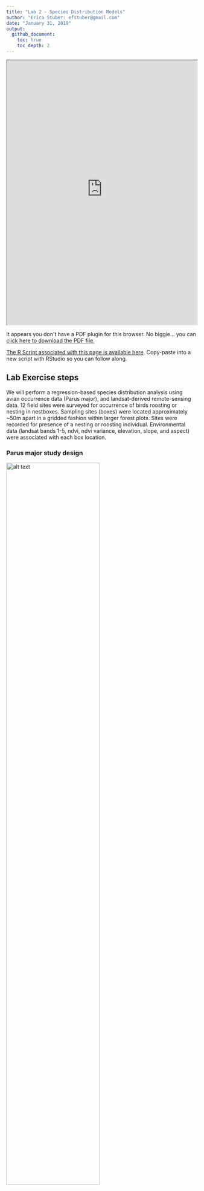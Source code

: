 ```yaml
---
title: "Lab 2 - Species Distribution Models"
author: "Erica Stuber: efstuber@gmail.com"
date: "January 31, 2019"
output:
  github_document:
    toc: true
    toc_depth: 2
---
```





<div>
<iframe src="https://raw.githubusercontent.com/YaleBGCC/Course/master/efs_sdm_assets/YaleCoursesSDM2.pdf" width="100%" height="700px"> </iframe>
</div>

<div>
<object data="efs_sdm_assets/YaleCoursesSDM2.pdf" type="application/pdf" width="100%" height="600px"> 
  <p>It appears you don't have a PDF plugin for this browser.
   No biggie... you can <a href="https://github.com/YaleBGCC/Course/raw/master/efs_sdm_assets/YaleCourseSDM2.pdf">click here to
  download the PDF file.</a></p>  
 </object>
 </div>
<p><a href="https://raw.githubusercontent.com/YaleBGCC/Course/master/efs_sdm_assets/YaleCoursesSDM2.pdf"></a></p> 

[The R Script associated with this page is available here](https://raw.githubusercontent.com/YaleBGCC/Course/master/efs_sdm.R).  Copy-paste into a new script with RStudio so you can follow along.  

## Lab Exercise steps

We will perform a regression-based species distribution analysis using avian occurrence data (Parus major), and landsat-derived remote-sensing data.
12 field sites were surveyed for occurrence of birds roosting or nesting in nestboxes. Sampling sites (boxes) were located approximately ~50m apart in a gridded fashion within larger forest plots. Sites were recorded for presence of a nesting or roosting individual. Environmental data (landsat bands 1-5, ndvi, ndvi variance, elevation, slope, and aspect) were associated with each box location.

### Parus major study design

<img src="efs_sdm_assets/GRTI.png" alt="alt text" width="70%">

12 nestbox sites were established between lake Herrsching and lake Starnberg in Bavaria, Germany ~2012. Each field site had 50 nestboxes, and sites varied in their overall bird density.

### Objectives for the lab:
1. Consider which environmental variables might be important for determining whether a bird might be present or absent from a sampling site.
2. Conduct a regression analysis using your selected predictors.
3. Check your residuals for left over spatial autocorrelation.
4. Project the estimated relationships over the greater Starnberg-Herrsching area.

## Setup

You will need the following packages installed and loaded:


```r
library(lme4)
library(sp)
library(raster)
library(corrplot)
library(gstat)
library(DAAG) 
library(PresenceAbsence)
library(dplyr)
```

# Load the data


```r
require(sp)
occu<-read.csv("https://raw.githubusercontent.com/YaleBGCC/Course/master/efs_sdm_assets/GT_Occur.csv", sep=",",header=TRUE)
```

Check out the structure of the data: **str()**.
And get an idea of what the data look like: **head()**.

<div class="well">
## Your turn

Promote your dataframe "occu" to a "SpatialPointsDataFrame" (just like last week!):

1. Find the columns with the lat long coordinates
2. Tell R which data are coordinates
3. Combine the coordinates data with the 'rest' of the data in occu

*Hint*: R likes coordinates to be ordered as **'longlat'**, so when assigning coordinates indicate the longitude column before the latitude column

<button data-toggle="collapse" class="btn btn-primary btn-sm round" data-target="#demo2">Show Solution</button>
<div id="demo2" class="collapse">


```r
sp = SpatialPoints(occu[,c(5,4)])
spdf = SpatialPointsDataFrame(sp, occu)
# OR
spdf = SpatialPointsDataFrame(occu[,c(5,4)], occu)

plot(spdf)
```

![](efs_sdm_files/figure-html/unnamed-chunk-2-1.png)<!-- -->
</div>
</div>

### Spatial data should have a **projection**
Does the data already have a projection assigned? Try the **proj4string()** function to look at the data.

We should tell R what projection our coordinate data are in: *"longlat"*.

```r
occ_spdf <- spTransform(SpatialPointsDataFrame(coords = occu[,c(5,4)], data = occu,
                               proj4string = CRS("+proj=longlat")),CRS("+proj=utm +zone=32 +datum=WGS84 +units=m +no_defs +ellps=WGS84 +towgs84=0,0,0"))  ##spatial locations of point count sampling sites
```

# Explore the predictors

## Load in the raster data 
These raster layers contain environmental information based on Landsat 7 images, and a digital elevation model


```r
#I haven't found an elegant way to get this data- on mac the following code might work, but on a windows machine you might need to manually download the files from the github page: http://github.com/YaleBGCC/Course/efs_sdm_assets/
require(raster)
#you would need to change the directory to match a path on your own local machine
# download.file("https://github.com/YaleBGCC/Course/raw/master/efs_sdm_assets/B1.tif", destfile = "C:/Users/Erica Stuber/Desktop/B1.tif")
 B1 <- raster("C:/Users/Erica Stuber/Desktop/B1.tif")
# download.file("https://github.com/YaleBGCC/Course/raw/master/efs_sdm_assets/B2.tif", destfile = "C:/Users/Erica Stuber/Desktop/B2.tif")
 B2 <- raster("C:/Users/Erica Stuber/Desktop/B2.tif")
# download.file("https://github.com/YaleBGCC/Course/raw/master/efs_sdm_assets/B3.tif", destfile = "C:/Users/Erica Stuber/Desktop/B3.tif")
 B3 <- raster("C:/Users/Erica Stuber/Desktop/B3.tif")
# download.file("https://github.com/YaleBGCC/Course/raw/master/efs_sdm_assets/B4.tif", destfile = "C:/Users/Erica Stuber/Desktop/B4.tif")
 B4 <- raster("C:/Users/Erica Stuber/Desktop/B4.tif")
# download.file("https://github.com/YaleBGCC/Course/raw/master/efs_sdm_assets/B5.tif", destfile = "C:/Users/Erica Stuber/Desktop/B5.tif")
 B5 <- raster("C:/Users/Erica Stuber/Desktop/B5.tif")
# 
# download.file("https://github.com/YaleBGCC/Course/raw/master/efs_sdm_assets/NDVI.tif", destfile = "C:/Users/Erica Stuber/Desktop/NDVI.tif")
 NDVI <- raster("C:/Users/Erica Stuber/Desktop/NDVI.tif")
# download.file("https://github.com/YaleBGCC/Course/raw/master/efs_sdm_assets/NDVItext.tif", destfile = "C:/Users/Erica Stuber/Desktop/NDVItext.tif")
 NDVItext <- raster("C:/Users/Erica Stuber/Desktop/NDVItext.tif")
# 
# download.file("https://github.com/YaleBGCC/Course/raw/master/efs_sdm_assets/Elevation.tif", destfile = "C:/Users/Erica Stuber/Desktop/Elevation.tif")
 Elev <- raster("C:/Users/Erica Stuber/Desktop/Elevation.tif")
# download.file("https://github.com/YaleBGCC/Course/raw/master/efs_sdm_assets/Slope.tif", destfile = "C:/Users/Erica Stuber/Desktop/Slope.tif")
 Slope <- raster("C:/Users/Erica Stuber/Desktop/Slope.tif")
# download.file("https://github.com/YaleBGCC/Course/raw/master/efs_sdm_assets/Aspect.tif", destfile = "C:/Users/Erica Stuber/Desktop/Aspect.tif")
 Aspect <- raster("C:/Users/Erica Stuber/Desktop/Aspect.tif")
# download.file("https://github.com/YaleBGCC/Course/raw/master/efs_sdm_assets/Dist_to_path.tif", destfile = "C:/Users/Erica Stuber/Desktop/Dist_to_path.tif")
 Dist_to_path <- raster("C:/Users/Erica Stuber/Desktop/Dist_to_path.tif")

occ_stack <- stack(B1,B2,B3,B4,B5,NDVI,NDVItext,Elev,Slope,Aspect,Dist_to_path)

## OR

#load(url("https://github.com/YaleBGCC/Course/raw/master/efs_sdm_assets/occ_stack.RData"))

plot(occ_stack[[1]])
points(occ_spdf)
```

![](efs_sdm_files/figure-html/unnamed-chunk-3-1.png)<!-- -->

## What do Landsat data mean?

For example, each band measures 'reflectance', which can represent some biologically relevant characteristics. [LandSat7 band characteristics](https://landsat.usgs.gov/what-are-best-spectral-bands-use-my-study).

**What variables might be most relevant in predicting bird occurrence?** (e.g., Parus major, a forest-bird)

### Consider the predictors and data structure

Make some histograms of your predictors. Do they differ in the range or variance of their values?


```r
hist(occ_spdf$B1)
```

![](efs_sdm_files/figure-html/data exploration-1.png)<!-- -->

**Are the data highly correlated?**

Many LandSat variables are strongly correlated with one another, which can confound statistical analyses without huge amounts of data.

> Decision: Correlated predictors can make it difficult to interpret model coefficients or response curves. So we'll remove the most correlated predictores


```r
# check for correlated predictors
cors=cor((occu[,13:23]),use='complete.obs') # evaluate correlations
corrplot(cors,order = "AOE", addCoef.col = "grey",number.cex=.6) # plot correlations
```

![](efs_sdm_files/figure-html/unnamed-chunk-4-1.png)<!-- -->

**What predictors might be relevant in predicting species occurrence that aren't too highly correlated with each other?**

*Rule of Thumb*: a general rule is to keep your between-predictor correlations below 0.7, unless you have lots (thousands) of data points to play with

# Make a regression-based SDM

<div class="well">
## Your turn

Come up with a regression model using your chosen predictors:

1. occu$Occur contains occurrence data (0,1) - what 'family' regression model does this naturally fit? (Gaussian, Poisson, Binomial, etc.)
2. List your predictor variables to include
3. Write your model in R's lme4 package syntax:
   sdm <- (response_variable ~ fixed_predictor1 + fixed_predictor2, family="insert_your_chosen_family_here", data=occu)

*Hint*: just before "(response_variable" you need to add a model function- this will either be lm or glm, depending on what 'family' you choose

<button data-toggle="collapse" class="btn btn-primary btn-sm round" data-target="#demo3">Show Solution</button>
<div id="demo3" class="collapse">


```r
sdm<-glm(Occur~ B1 + B4 + NDVI + Slope + Aspect + Dist_to_path, family="binomial", data=occu) ##this is just an example- you could have different chosen predictors
```
</div>
</div>

## Check for residual spatial autocorrelation

Before we get ahead of ourselves and look at model estimates, we should first check whether there is any spatial autocorrelation left unexplained by the model. If there is substantial spatial correlation, we shouldn't believe too much in the estimates we get... instead we should reformulate the model to better capture relevant patterns in the data.


```r
### have a look at your residuals
require(sp)
require(gstat)
spdata <- data.frame(resid=rstandard(sdm), x=occu$latitude, y=occu$longitude)
coordinates(spdata) <- c("x", "y")
bubble(spdata, "resid", col=c("blue", "orange"), main="Residuals",xlab="X-coordinates", ylab="Y-coordinates", alpha=0.05)
```

![](efs_sdm_files/figure-html/bubble model-1.png)<!-- -->

The size of the bubble represents the magnitude of the residual, and color represents sign/direction (blue = negative, orange = positive) of the residual.
Its hard to see any patterns across the entire study extent (12 plots), so we can zoom in to check out individual field sites by subsetting the data to occu$Plot== and a plot number between 10 and 21.


```r
bubble(spdata[occu$Plot==19,], "resid", col=c("blue", "orange"), main="Residuals",xlab="X-coordinates", ylab="Y-coordinates", alpha=0.15)## zoom in to plot 19
```

![](efs_sdm_files/figure-html/unnamed-chunk-6-1.png)<!-- -->

**Look at a few more plots zoomed-in yourself.**

### Bubbles: What might a 'bad' bubble plot look like?

<img src="efs_sdm_assets/bubbles.png" alt="alt text" width="70%">

What patterns do you see in positive (orange) vs negative (blue) residuals plotted in space?
What is a next course of action to remove this pattern?

### SemiVariograms, more formal than bubble plots
Variograms: What do they mean?

<img src="efs_sdm_assets/variogram.png" alt="alt text" width="70%">

**Range**: distance after which the semivariance flattens out.
Sampling locations closer to each other than the range are spatially autocorrelated.

**Nugget**: Amount of variation at ranges smaller than those sampled in the study (or distance=0).
Can be attributed to measurement error.


Create a semivariogram for your fitted model. 

```r
vario.mod1 <- gstat::variogram(rstandard(sdm)~1, spdata)
plot(vario.mod1, cex=1.3, col=1,xlab="Distance (km)")
```

![](efs_sdm_files/figure-html/vario model-1.png)<!-- -->

Or we can look for patterns in specific directions:


```r
vario.mod1.4dir <- gstat::variogram(rstandard(sdm)~1, spdata,alpha=c(0,45, 90, 135)) ## alpha indicates direction in degrees
plot(vario.mod1.4dir, cex=1.3, col=1,xlab="Distance (km)")
```

![](efs_sdm_files/figure-html/unnamed-chunk-7-1.png)<!-- -->

**Are your variograms relatively flat? Is there evidence of an upward slope before the plot levels-off? Is it only in a particular direction?**

If your residuals look ok, have a look at the estimates of your model.

# Model estimates


```r
summary(sdm)
```

```
## 
## Call:
## glm(formula = Occur ~ B1 + B4 + NDVI + Slope + Aspect + Dist_to_path, 
##     family = "binomial", data = occu)
## 
## Deviance Residuals: 
##     Min       1Q   Median       3Q      Max  
## -1.4502  -0.9482  -0.8793   1.3840   1.6482  
## 
## Coefficients:
##                Estimate Std. Error z value Pr(>|z|)   
## (Intercept)   6.3850595  3.1658064   2.017  0.04371 * 
## B1           -0.1299822  0.0656129  -1.981  0.04759 * 
## B4            0.0270124  0.0098956   2.730  0.00634 **
## NDVI         -7.0313638  2.5836241  -2.722  0.00650 **
## Slope        -3.4115046  5.7030999  -0.598  0.54972   
## Aspect        0.0121515  0.0307807   0.395  0.69301   
## Dist_to_path  0.0012611  0.0008913   1.415  0.15710   
## ---
## Signif. codes:  0 '***' 0.001 '**' 0.01 '*' 0.05 '.' 0.1 ' ' 1
## 
## (Dispersion parameter for binomial family taken to be 1)
## 
##     Null deviance: 1729.0  on 1325  degrees of freedom
## Residual deviance: 1716.9  on 1319  degrees of freedom
## AIC: 1730.9
## 
## Number of Fisher Scoring iterations: 4
```

<div class="well">

## Your turn

Just for fun...

If your residual indicate some leftover spatial autocorrelation, we should first try to account for it before moving on to predicting occurrence over a larger extent:

1. Account for autocorrelation with a correlated error term
2. Account for autocorrelation with coordinates as interacting fixed effects

<button data-toggle="collapse" class="btn btn-primary btn-sm round" data-target="#demo4">Show Solution</button>
<div id="demo4" class="collapse">


```r
##fitting spatial correlation error terms is computationally costly, and only few packages are programmed for this functionality
##we'll try the glmmPQL function.. 
##glmmPQL requires a few particulars about input data however.. must be a 'mixed effect' model (i.e., contains a random effect), cannot have repeated measures from same location; so we must first subset our data to fit this

sdm_pql <- occu %>%
  filter(CatchMonth==5) %>%
  group_by(latitude, longitude) %>% 
  filter(row_number(X) == 1)

sdm_cor <- MASS::glmmPQL(Occur~ B1 + B4 + NDVI + Slope + Aspect + Dist_to_path, random=  ~ 1|Plot, correlation =  nlme::corExp(form = ~ "longitude" + "latitude" | Plot), family = binomial(link = "logit"), data = sdm_pql, verbose=FALSE)

# OR

sdm_cor<-glm(Occur~ B1 + B4 + NDVI + Slope + Aspect + Dist_to_path + latitude*longitude, family="binomial", data=occu) ##but less flexible about the shape that spatial correlation can take
```
</div>
</div>


# Model validation

**Models can be validated in (at least) three general ways.**
What have you used or seen before?

### Internal validation


```r
## internal validation
pred.within <- predict(sdm,type="response") #for each observed data point, what does the model predict as probability of occurrence?
## resub acc
## build testing dataframe using model predictions
modl <- "pred.glm"  # add var to keep track of model
dat2 <- cbind(modl, occu[11], pred.within)  # build dataframe w/sdm predictions
head(dat2)  # examine prediction dataframe
```

<div data-pagedtable="false">
  <script data-pagedtable-source type="application/json">
{"columns":[{"label":[""],"name":["_rn_"],"type":[""],"align":["left"]},{"label":["modl"],"name":[1],"type":["fctr"],"align":["left"]},{"label":["Occur"],"name":[2],"type":["int"],"align":["right"]},{"label":["pred.within"],"name":[3],"type":["dbl"],"align":["right"]}],"data":[{"1":"pred.glm","2":"0","3":"0.3141177","_rn_":"1"},{"1":"pred.glm","2":"0","3":"0.3289293","_rn_":"2"},{"1":"pred.glm","2":"0","3":"0.3289293","_rn_":"3"},{"1":"pred.glm","2":"0","3":"0.4005297","_rn_":"4"},{"1":"pred.glm","2":"0","3":"0.3412110","_rn_":"5"},{"1":"pred.glm","2":"0","3":"0.3271410","_rn_":"6"}],"options":{"columns":{"min":{},"max":[10]},"rows":{"min":[10],"max":[10]},"pages":{}}}
  </script>
</div>

```r
## fitted vs observed plot
plot(dat2$Occur,dat2$pred.within)
abline(lm(dat2$pred.within~dat2$Occur))
```

![](efs_sdm_files/figure-html/validate-1.png)<!-- -->

However, in SDMs we are often interested in 'binarizing' our model output- rather than predicting probability of occurrence, we might want occurrence: yes/no

Therefore we need a way to binarize our probabilities, and then assess how 'accurate' our model + threshold is as a classifier



```r
## determine best threshold using PresenceAbsence package Sec7.1
##   see help(optimal.thresholds) for more info

#help(optimal.thresholds)   # options for optimizing threshold
mod.cut <- optimal.thresholds(dat2, opt.methods = c("MaxKappa")) # default threshold=0.5
modcut.LR<-mod.cut
mod.cut  # examine threshold=ObsPrev
```

<div data-pagedtable="false">
  <script data-pagedtable-source type="application/json">
{"columns":[{"label":["Method"],"name":[1],"type":["fctr"],"align":["left"]},{"label":["pred.within"],"name":[2],"type":["dbl"],"align":["right"]}],"data":[{"1":"MaxKappa","2":"0.36"}],"options":{"columns":{"min":{},"max":[10]},"rows":{"min":[10],"max":[10]},"pages":{}}}
  </script>
</div>

### Confusion matrix for a two class classification problem

<img src="efs_sdm_assets/confusion.png" alt="alt text" width="70%">

Read more about confusion matrices, and more metrics for classification accuracy here: [Confusion matrix](https://en.wikipedia.org/wiki/Confusion_matrix).

What is model sensitivity? specificity? True skill statistic?


```r
## generate confusion matrix
mod1.cfmat <- table(dat2[[2]], factor(as.numeric(dat2$pred.within >= mod.cut$pred.within)))
mod1.cfmat  # examine
```

```
##    
##       0   1
##   0 515 337
##   1 239 235
```

```r
#########
## calculate model accuracies with standard deviation=F
mod1.acc <- presence.absence.accuracy(dat2, threshold = mod.cut$pred.within, st.dev = F)
tss <- mod1.acc$sensitivity + mod1.acc$specificity - 1 # code TSS metric
mod1.acc <- cbind(mod1.acc[1:7], tss)  # bind all metrics
mod1.acc[c(1, 4:5, 7:8)]  # examine accuracies
```

<div data-pagedtable="false">
  <script data-pagedtable-source type="application/json">
{"columns":[{"label":["model"],"name":[1],"type":["chr"],"align":["left"]},{"label":["sensitivity"],"name":[2],"type":["dbl"],"align":["right"]},{"label":["specificity"],"name":[3],"type":["dbl"],"align":["right"]},{"label":["AUC"],"name":[4],"type":["dbl"],"align":["right"]},{"label":["tss"],"name":[5],"type":["dbl"],"align":["right"]}],"data":[{"1":"pred.within","2":"0.4957806","3":"0.6044601","4":"0.5575873","5":"0.1002407"}],"options":{"columns":{"min":{},"max":[10]},"rows":{"min":[10],"max":[10]},"pages":{}}}
  </script>
</div>

```r
mod1.acc
```

<div data-pagedtable="false">
  <script data-pagedtable-source type="application/json">
{"columns":[{"label":["model"],"name":[1],"type":["chr"],"align":["left"]},{"label":["threshold"],"name":[2],"type":["dbl"],"align":["right"]},{"label":["PCC"],"name":[3],"type":["dbl"],"align":["right"]},{"label":["sensitivity"],"name":[4],"type":["dbl"],"align":["right"]},{"label":["specificity"],"name":[5],"type":["dbl"],"align":["right"]},{"label":["Kappa"],"name":[6],"type":["dbl"],"align":["right"]},{"label":["AUC"],"name":[7],"type":["dbl"],"align":["right"]},{"label":["tss"],"name":[8],"type":["dbl"],"align":["right"]}],"data":[{"1":"pred.within","2":"0.36","3":"0.5656109","4":"0.4957806","5":"0.6044601","6":"0.09584488","7":"0.5575873","8":"0.1002407"}],"options":{"columns":{"min":{},"max":[10]},"rows":{"min":[10],"max":[10]},"pages":{}}}
  </script>
</div>

### In-sample cross-validation
In cross-validation, data are partitioned (either randomly, as below, or somehow strategically) into a number of `folds' (usually 5-10). One at a time, each fold is removed, while the remaining data is used to re-fit the regression model and to predict on the held-out observations.

```r
## perform  10-fold validation; requires pkg DAAG
xfold10 <- CVbinary(sdm, nfolds = 10, print.details = F) # 10fold
mod1.10f <- xfold10$cvhat   # assign new name to 10fold estimates
dat2 <- cbind(dat2,mod1.10f)  # bind all metrics
head(dat2)  ##compare to full model metrics
```

<div data-pagedtable="false">
  <script data-pagedtable-source type="application/json">
{"columns":[{"label":[""],"name":["_rn_"],"type":[""],"align":["left"]},{"label":["modl"],"name":[1],"type":["fctr"],"align":["left"]},{"label":["Occur"],"name":[2],"type":["int"],"align":["right"]},{"label":["pred.within"],"name":[3],"type":["dbl"],"align":["right"]},{"label":["mod1.10f"],"name":[4],"type":["dbl"],"align":["right"]}],"data":[{"1":"pred.glm","2":"0","3":"0.3141177","4":"0.3226062","_rn_":"1"},{"1":"pred.glm","2":"0","3":"0.3289293","4":"0.3390877","_rn_":"2"},{"1":"pred.glm","2":"0","3":"0.3289293","4":"0.3250036","_rn_":"3"},{"1":"pred.glm","2":"0","3":"0.4005297","4":"0.3955140","_rn_":"4"},{"1":"pred.glm","2":"0","3":"0.3412110","4":"0.3304778","_rn_":"5"},{"1":"pred.glm","2":"0","3":"0.3271410","4":"0.3332434","_rn_":"6"}],"options":{"columns":{"min":{},"max":[10]},"rows":{"min":[10],"max":[10]},"pages":{}}}
  </script>
</div>

**What does it mean if your cross-validation metrics are much lower than metrics from the full model?**


```r
##  xfold acc
mod1.cfmatX <- table(dat2[[2]], factor(as.numeric(dat2$mod1.10f >= mod.cut$pred.within)))
mod1.accX <- presence.absence.accuracy(dat2, threshold = mod.cut$pred.within, st.dev = F)
tss<- mod1.accX$sensitivity + mod1.accX$specificity - 1 # code TSS metric
mod1.accX <- cbind(mod1.accX[1:7], tss) # bind all metrics
mod1.accX[c(1, 4:5, 7:8)]  # examine accuracies
```

<div data-pagedtable="false">
  <script data-pagedtable-source type="application/json">
{"columns":[{"label":["model"],"name":[1],"type":["chr"],"align":["left"]},{"label":["sensitivity"],"name":[2],"type":["dbl"],"align":["right"]},{"label":["specificity"],"name":[3],"type":["dbl"],"align":["right"]},{"label":["AUC"],"name":[4],"type":["dbl"],"align":["right"]},{"label":["tss"],"name":[5],"type":["dbl"],"align":["right"]}],"data":[{"1":"pred.within","2":"0.4957806","3":"0.6044601","4":"0.5575873","5":"0.10024068"},{"1":"mod1.10f","2":"0.4767932","3":"0.5892019","4":"0.5229393","5":"0.06599513"}],"options":{"columns":{"min":{},"max":[10]},"rows":{"min":[10],"max":[10]},"pages":{}}}
  </script>
</div>
###External validation
The strongest validation is external to the data sampled to fit the model. Ideally, we would fit our model (using internal cross-validation), then resample locations across a range of predictions made from the fitted model. We would then compare those new observations with what our model predicted. 

**If you are happy with your model's performance:**

# Model predictions

### Make predictions to the rest of the region based on your model


```r
pred_stack<-stack(occ_stack[[1]],occ_stack[[4]],occ_stack[[6]],occ_stack[[9]],occ_stack[[10]],occ_stack[[11]]) ##match this to the predictors that you chose for your specific model. !!Keep them in the same order as they went in to the model!!
pred.glm<-predict(pred_stack,sdm,type="response")
plot(pred.glm)
points(occ_spdf,col=as.factor(occ_spdf$Occur))
```

![](efs_sdm_files/figure-html/predict-1.png)<!-- -->
Again, we might want to zoom in a bit closer to a specific field site. try the function **drawExtent()** to draw an outline around a cluster of plotted points. This will give you the coordinates to crop the data to in order to zoom in somewhere specific.


```r
#drawExtent()
plot19<-extent(c(669663,  670096, 5317568, 5318135))
pred_crop<-crop(pred.glm,extent(plot19))
plot(pred_crop)
points(occ_spdf,col=as.factor(occ_spdf$Occur))
```

![](efs_sdm_files/figure-html/unnamed-chunk-12-1.png)<!-- -->

# Example code for other models

Other commonly used models include: *generalized additive models*, *random forest*, *maximum entropy models*

You can read more about these models and SDMs in general here: [General SDMs](https://www.annualreviews.org/doi/full/10.1146/annurev.ecolsys.110308.120159#), [SDM model comparisons](https://onlinelibrary.wiley.com/doi/full/10.1111/j.1600-0587.2008.05505.x), [Regression Trees and Forests](https://besjournals.onlinelibrary.wiley.com/doi/full/10.1111/j.1365-2656.2008.01390.x), [MaxEnt](https://onlinelibrary.wiley.com/doi/full/10.1111/j.1472-4642.2010.00725.x), [MaxEnt2](https://onlinelibrary.wiley.com/doi/abs/10.1111/j.1600-0587.2013.07872.x)

Each model type has their own associated assumptions, strengths, and weaknesses, and no one is clearly the best for all applications. 

Below you will find code to run a couple of these models using the data from above. The code is for example-purposes, to get a feel for how your inferences might change based on the models you choose. We do not go into detail on these models but feel free to contact me for more information if you are interested in more information! [email me!](mailto:efstuber@gmail.com)


```r
library(gam)
```

```
## Loading required package: splines
```

```
## Loading required package: foreach
```

```
## Loaded gam 1.16
```

```r
library(randomForest)
```

```
## randomForest 4.6-14
```

```
## Type rfNews() to see new features/changes/bug fixes.
```

```
## 
## Attaching package: 'randomForest'
```

```
## The following object is masked from 'package:dplyr':
## 
##     combine
```


```r
gam.model<-gam(Occur~ s(B1) +s(B4) + s(NDVI) + s(Slope) + s(Aspect) + s(Dist_to_path), family="binomial", data = occu) #gam is not restricted to 'linear' relationships between response and predictor, rather no functional forms are specified and gam will estimate using 'smoothed splines' for highly flexible, non-linear relationships
plot(gam.model)
```

![](efs_sdm_files/figure-html/unnamed-chunk-13-1.png)<!-- -->![](efs_sdm_files/figure-html/unnamed-chunk-13-2.png)<!-- -->![](efs_sdm_files/figure-html/unnamed-chunk-13-3.png)<!-- -->![](efs_sdm_files/figure-html/unnamed-chunk-13-4.png)<!-- -->![](efs_sdm_files/figure-html/unnamed-chunk-13-5.png)<!-- -->![](efs_sdm_files/figure-html/unnamed-chunk-13-6.png)<!-- -->

```r
# Prediction map
gammap <- predict(pred_stack,gam.model,type="response")
plot(gammap)
```

![](efs_sdm_files/figure-html/unnamed-chunk-13-7.png)<!-- -->

```r
set.seed(1234)
rf.model <- randomForest(Occur ~ B1 + B4 +  NDVI + Slope + Aspect + Dist_to_path, data = occu)
```

```
## Warning in randomForest.default(m, y, ...): The response has five or fewer
## unique values. Are you sure you want to do regression?
```

```r
rfImp <- importance(rf.model) #ranked variable 'importance'
varImpPlot(rf.model)
```

![](efs_sdm_files/figure-html/unnamed-chunk-13-8.png)<!-- -->

```r
rfmap <- predict(pred_stack,rf.model,type="response")# Prediction map
plot(rfmap)
```

![](efs_sdm_files/figure-html/unnamed-chunk-13-9.png)<!-- -->

# Homework exercise

You have access to 7 grassland bird presence/absence data sets: *DICK* = dickcissel, *EAME* = eastern meadowlark, *FISP* = field sparrow, *GRSP* = grasshopper sparrow, *NOBO* = northern bobwhite quail, *RWBL* = red-winged blackbird, *WEME* = western meadowlark. For this exercise, you will select 2 species for which you will investigate the spatial scale that predicts occurrence at a sampling location.

Occurrence data were based on aural point count surveys taken at various wildlife management areas across southern Nebraska during the breeding season. During a 3min period, observers would count the number of individuals of each species detected within a 500m radius. Count data were collapsed into binary 0/1 data for this exercise.

Your datasets include the proportions of woodland and grassland found in multiple 'buffer' radii around each sampling site, representing different 'scales' at which landcover data might predict bird occurrence. 

### General workflow:
1. Choose 2 target species of interest.
2. Think about what relationships these species might have with proportions of woodland and grassland in the surrounding area (e.g., linear? quadratic?).
3. Hypothesize whether bird occurrence at a location should be influenced by very local or relatively larger-scale landcover characteristics.
4. Try to justify the hypotheses.
5. Think about how you would test whether your hypothesized 'scales' are the 'right' ones.
6. Condunct the test- likely: fit a model or models including your hypothesized predictor variables for each species
7. Were your hypotheses supported?

### Homework products

Come to class next week with example(s) of ways you might test which spatial scales are most informative in occupancy studies, and any possible assumptions that underly those methods. Be prepared to explain why you hypothesized that certain spatial scales might be more important than others, and whether your hypothesis was supported.

### Warm-up code

You might need the following packages installed and loaded:


```r
library(lme4)
library(sp)
library(rgdal)
library(corrplot)
library(gstat)
library(DAAG) 
library(PresenceAbsence)
library(dplyr)
```

Read in some data


```r
#dataspp1<-read.csv("path_to_where_you_downloaded_the_data/DICK_occ.csv", sep=",",header=TRUE)
```

Look at the data structure and content using **str()** and **head()**

*Route.Point* indicates the sampling location
*detN* was the species count
*WMA* refers to the larger Wildlife Management Area where the survey site was nested inside
*grass###m* refers to the proportions of grassland found within a ###m radius 'buffer' around the sampling location
*trees###m* refers to the proportions of woodland found within a ###m radius 'buffer' around the sampling location

